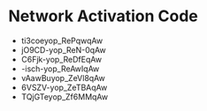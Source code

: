 # Network Activation Code
* ti3coeyop_RePqwqAw
* jO9CD-yop_ReN-0qAw
* C6Fjk-yop_ReDfEqAw
* -isch-yop_ReAwIqAw
* vAawBuyop_ZeVl8qAw
* 6VSZV-yop_ZeTBAqAw
* TQjGTeyop_Zf6MMqAw